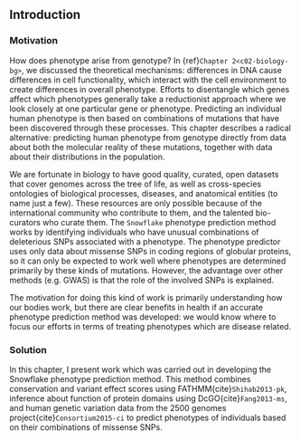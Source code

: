 ## Introduction
[//]: # (TODO: Rewrite: What do I want in here? Motivation with cross refs to background and idea/solution mostly, I think.)
[//]: # (TODO: fix cross ref it's not working:)

### Motivation
How does phenotype arise from genotype? In {ref}`Chapter 2<c02-biology-bg>`, we discussed the theoretical mechanisms: differences in DNA cause differences in cell functionality, which interact with the cell environment to create differences in overall phenotype. Efforts to disentangle which genes affect which phenotypes generally take a reductionist approach where we look closely at one particular gene or phenotype. Predicting an individual human phenotype is then based on combinations of mutations that have been discovered through these processes. This chapter describes a radical alternative: predicting human phenotype from genotype directly from data about both the molecular reality of these mutations, together with data about their distributions in the population.

[//]: # (TODO: When are other approaches successful? What are the downsides?)

We are fortunate in biology to have good quality, curated, open datasets that cover genomes across the tree of life, as well as cross-species ontologies of biological processes, diseases, and anatomical entities (to name just a few). These resources are only possible because of the international community who contribute to them, and the talented bio-curators who curate them. The `Snowflake` phenotype prediction method works by identifying individuals who have unusual combinations of deleterious SNPs associated with a phenotype. The phenotype predictor uses only data about missense SNPs in coding regions of globular proteins, so it can only be expected to work well where phenotypes are determined primarily by these kinds of mutations. However, the advantage over other methods (e.g. GWAS) is that the role of the involved SNPs is explained.

The motivation for doing this kind of work is primarily understanding how our bodies work, but there are clear benefits in health if an accurate phenotype prediction method was developed: we would know where to focus our efforts in terms of treating phenotypes which are disease related.

### Solution
[//]: # (TODO: Write)

In this chapter, I present work which was carried out in developing the Snowflake phenotype prediction method. This method combines conservation and variant effect scores using FATHMM{cite}`Shihab2013-pk`, inference about function of protein domains using DcGO{cite}`Fang2013-ms`, and human genetic variation data from the 2500 genomes project{cite}`Consortium2015-ci` to predict phenotypes of individuals based on their combinations of missense SNPs. 


[//]: # (TODO: Explain the overall idea of the snowflake prediction method here before delving into it massively in the next section.)
